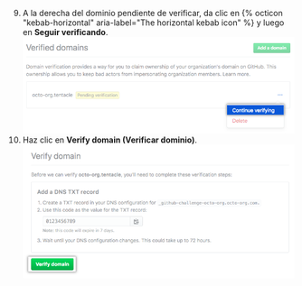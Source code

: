 9. A la derecha del dominio pendiente de verificar, da clic en {% octicon "kebab-horizontal" aria-label="The horizontal kebab icon" %} y luego en **Seguir verificando**. ![Botón para continuar verificando](/assets/images/help/organizations/continue-verifying-domain.png)
10. Haz clic en **Verify domain (Verificar dominio)**. ![Botón para verificar dominio](/assets/images/help/organizations/verify-domain-final-button.png)